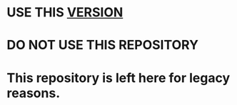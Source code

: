 
# USE THIS [VERSION](https://github.com/johnmccutchan/vector_math) #

# DO NOT USE THIS REPOSITORY #

# This repository is left here for legacy reasons. #

